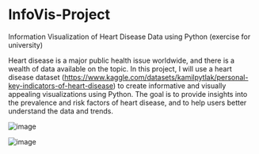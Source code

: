 # InfoVis-Project
Information Visualization of Heart Disease Data using Python (exercise for university)

Heart disease is a major public health issue worldwide, and there is a wealth of data available on the topic. In this project, I will use a heart disease dataset (https://www.kaggle.com/datasets/kamilpytlak/personal-key-indicators-of-heart-disease) to create informative and visually appealing visualizations using Python. The goal is to provide insights into the prevalence and risk factors of heart disease, and to help users better understand the data and trends.

![image](https://github.com/markus-senger/InfoVis-Project/assets/77236323/dbf5174c-0026-4801-855a-3bd13bee845d)

![image](https://github.com/markus-senger/InfoVis-Project/assets/77236323/18a2f2e2-adab-4124-8f7e-7de4df380a3c)

